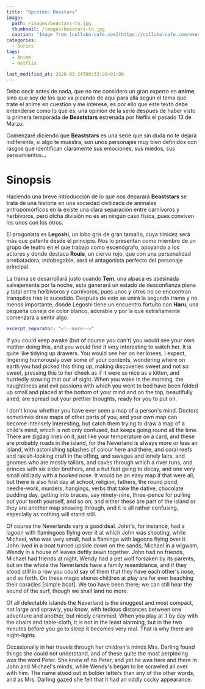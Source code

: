 ```yaml
---
title: "Opinión: Beastars"
image: 
  path: /images/beastars-tn.jpg
  thumbnail: /images/beastars-tn.jpg
  caption: "Image from [collabo-cafe.com](https://collabo-cafe.com/events/collabo/beastars-ten-yurakucho-marui2019/)"
categories:
  - Series
tags:
  - Anime
  - Netflix

last_modified_at: 2020-03-24T00:33:20+01:00
---
```


Debo decir antes de nada, que no me considero un gran experto en **anime**, sino que soy de los que va picando de aquí para allá según el tema que trate el anime en cuestión y me interese, es por ello que este texto debe entenderse como lo que es, una opinión de la serie después de haber visto la primera temporada de **Beaststars** estrenada por Neflix el pasado 13 de Marzo.

Comenzaré diciendo que **Beaststars** es una serie que sin duda no te dejará indiferente, si algo te muestra, son unos personajes muy bien definidos con rasgos que identifican claramente sus emociones, sus miedos, sus pensamientos...

<!--more-->

# Sinopsis

Haciendo una breve introducción de lo que nos deparará **Beaststars** se trata de una historia en una sociedad civilizada de animales antropomórficos en la existe una clara separación entre carnívoros y herbívoros, pero dicha división no es en ningún caso física, pues conviven los unos con los otros.

El progonista es **Legoshi**, un lobo gris de gran tamaño, cuya tímidez será más que patente desde el principio. Nos lo presentan como miembro de un grupo de teatro en el que trabajo como escenógrafo, apoyando a los actores y donde destaca **Rouis**, un ciervo rojo, que con una personalidad arrebatadora, indobegable, será el antagonista perfecto del personaje principal.

La trama se desarrollará justo cuando **Tem**, una alpaca es asesinada salvajemente por la noche, esto generará un estado de desconfianza plena y total entre herbívoros y carnívoros, pues unos y otros no se encuentran tranquilos tras lo sucedido. Después de esto se unirá la segunda trama y no menos importante, donde Legoshi tiene un encuentro fortuito con **Haru**, una pequeña coneja de color blanco, adorable y por la que extrañamente comenzará a sentir algo.

```yaml
excerpt_separator: "<!--more-->"
```

If you could keep awake (but of course you can't) you would see your own mother doing this, and you would find it very interesting to watch her. It is quite like tidying up drawers. You would see her on her knees, I expect, lingering humorously over some of your contents, wondering where on earth you had picked this thing up, making discoveries sweet and not so sweet, pressing this to her cheek as if it were as nice as a kitten, and hurriedly stowing that out of sight. When you wake in the morning, the naughtiness and evil passions with which you went to bed have been folded up small and placed at the bottom of your mind and on the top, beautifully aired, are spread out your prettier thoughts, ready for you to put on.

I don't know whether you have ever seen a map of a person's mind. Doctors sometimes draw maps of other parts of you, and your own map can become intensely interesting, but catch them trying to draw a map of a child's mind, which is not only confused, but keeps going round all the time. There are zigzag lines on it, just like your temperature on a card, and these are probably roads in the island, for the Neverland is always more or less an island, with astonishing splashes of colour here and there, and coral reefs and rakish-looking craft in the offing, and savages and lonely lairs, and gnomes who are mostly tailors, and caves through which a river runs, and princes with six elder brothers, and a hut fast going to decay, and one very small old lady with a hooked nose. It would be an easy map if that were all, but there is also first day at school, religion, fathers, the round pond, needle-work, murders, hangings, verbs that take the dative, chocolate pudding day, getting into braces, say ninety-nine, three-pence for pulling out your tooth yourself, and so on, and either these are part of the island or they are another map showing through, and it is all rather confusing, especially as nothing will stand still.

Of course the Neverlands vary a good deal. John's, for instance, had a lagoon with flamingoes flying over it at which John was shooting, while Michael, who was very small, had a flamingo with lagoons flying over it. John lived in a boat turned upside down on the sands, Michael in a wigwam, Wendy in a house of leaves deftly sewn together. John had no friends, Michael had friends at night, Wendy had a pet wolf forsaken by its parents, but on the whole the Neverlands have a family resemblance, and if they stood still in a row you could say of them that they have each other's nose, and so forth. On these magic shores children at play are for ever beaching their coracles [simple boat]. We too have been there; we can still hear the sound of the surf, though we shall land no more.

Of all delectable islands the Neverland is the snuggest and most compact, not large and sprawly, you know, with tedious distances between one adventure and another, but nicely crammed. When you play at it by day with the chairs and table-cloth, it is not in the least alarming, but in the two minutes before you go to sleep it becomes very real. That is why there are night-lights.

Occasionally in her travels through her children's minds Mrs. Darling found things she could not understand, and of these quite the most perplexing was the word Peter. She knew of no Peter, and yet he was here and there in John and Michael's minds, while Wendy's began to be scrawled all over with him. The name stood out in bolder letters than any of the other words, and as Mrs. Darling gazed she felt that it had an oddly cocky appearance.
